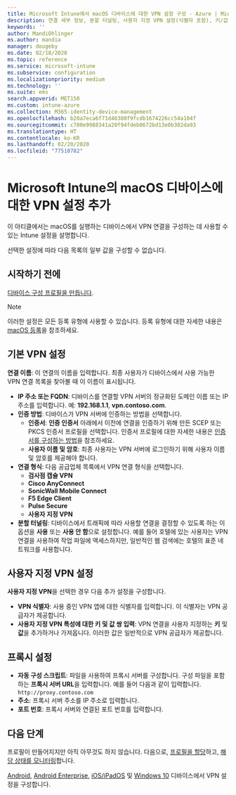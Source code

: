 ```yaml
---
title: Microsoft Intune에서 macOS 디바이스에 대한 VPN 설정 구성 - Azure | Microsoft Docs
description: 연결 세부 정보, 분할 터널링, 사용자 지정 VPN 설정(식별자 포함), 키/값 쌍, 구성 스크립트를 사용하는 프록시 설정, IP 또는 FQDN 주소 그리고 macOS를 실행하는 디바이스에서 Microsoft Intune의 TCP 포트를 포함해 VPN(가상 사설망) 구성 프로필을 추가하거나 만듭니다.
keywords: ''
author: MandiOhlinger
ms.author: mandia
manager: dougeby
ms.date: 02/18/2020
ms.topic: reference
ms.service: microsoft-intune
ms.subservice: configuration
ms.localizationpriority: medium
ms.technology: ''
ms.suite: ems
search.appverid: MET150
ms.custom: intune-azure
ms.collection: M365-identity-device-management
ms.openlocfilehash: b20a7eca6f71d46380f9fcdb1674226cc54a104f
ms.sourcegitcommit: c780e9988341a20f94fdeb8672bd13e0b302da93
ms.translationtype: HT
ms.contentlocale: ko-KR
ms.lasthandoff: 02/20/2020
ms.locfileid: "77510782"
---
```

# <a name="add-vpn-settings-on-macos-devices-in-microsoft-intune"></a>Microsoft Intune의 macOS 디바이스에 대한 VPN 설정 추가



이 아티클에서는 macOS를 실행하는 디바이스에서 VPN 연결을 구성하는 데 사용할 수 있는 Intune 설정을 설명합니다.

선택한 설정에 따라 다음 목록의 일부 값을 구성할 수 없습니다.

## <a name="before-you-begin"></a>시작하기 전에

[디바이스 구성 프로필을 만듭니다](vpn-settings-configure.md).

> [!NOTE]
> 이러한 설정은 모든 등록 유형에 사용할 수 있습니다. 등록 유형에 대한 자세한 내용은 [macOS 등록](../enrollment/macos-enroll.md)을 참조하세요.

## <a name="base-vpn-settings"></a>기본 VPN 설정

**연결 이름**: 이 연결의 이름을 입력합니다. 최종 사용자가 디바이스에서 사용 가능한 VPN 연결 목록을 찾아볼 때 이 이름이 표시됩니다.
- **IP 주소 또는 FQDN**: 디바이스를 연결할 VPN 서버의 정규화된 도메인 이름 또는 IP 주소를 입력합니다. 예: **192.168.1.1**, **vpn.contoso.com**.
- **인증 방법**: 디바이스가 VPN 서버에 인증하는 방법을 선택합니다.
  - **인증서**: **인증 인증서** 아래에서 이전에 연결을 인증하기 위해 만든 SCEP 또는 PKCS 인증서 프로필을 선택합니다. 인증서 프로필에 대한 자세한 내용은 [인증서를 구성하는 방법](../protect/certificates-configure.md)을 참조하세요.
  - **사용자 이름 및 암호**: 최종 사용자는 VPN 서버에 로그인하기 위해 사용자 이름 및 암호를 제공해야 합니다.
- **연결 형식**: 다음 공급업체 목록에서 VPN 연결 형식을 선택합니다.
  - **검사점 캡슐 VPN**
  - **Cisco AnyConnect**
  - **SonicWall Mobile Connect**
  - **F5 Edge Client**
  - **Pulse Secure**
  - **사용자 지정 VPN**
- **분할 터널링**: 디바이스에서 트래픽에 따라 사용할 연결을 결정할 수 있도록 하는 이 옵션을 **사용** 또는 **사용 안 함**으로 설정합니다. 예를 들어 호텔에 있는 사용자는 VPN 연결을 사용하여 작업 파일에 액세스하지만, 일반적인 웹 검색에는 호텔의 표준 네트워크를 사용합니다.

<!--- **Per-app VPN** - Select this option if you want to associate this VPN connection with an iOS/iPadOS or macOS app so that the connection will be opened when the app is run. You can associate the VPN profile with an app when you assign the software. For more information, see [How to assign and monitor apps](../apps/apps-deploy.md). --->

## <a name="custom-vpn-settings"></a>사용자 지정 VPN 설정

**사용자 지정 VPN**을 선택한 경우 다음 추가 설정을 구성합니다.

- **VPN 식별자**: 사용 중인 VPN 앱에 대한 식별자를 입력합니다. 이 식별자는 VPN 공급자가 제공합니다.
- **사용자 지정 VPN 특성에 대한 키 및 값 쌍 입력**: VPN 연결을 사용자 지정하는 **키** 및 **값**을 추가하거나 가져옵니다. 이러한 값은 일반적으로 VPN 공급자가 제공합니다.

## <a name="proxy-settings"></a>프록시 설정

- **자동 구성 스크립트**: 파일을 사용하여 프록시 서버를 구성합니다. 구성 파일을 포함하는 **프록시 서버 URL**을 입력합니다. 예를 들어 다음과 같이 입력합니다. `http://proxy.contoso.com`
- **주소**: 프록시 서버 주소를 IP 주소로 입력합니다.
- **포트 번호**: 프록시 서버와 연결된 포트 번호를 입력합니다.

## <a name="next-steps"></a>다음 단계

프로필이 만들어지지만 아직 아무것도 하지 않습니다. 다음으로, [프로필을 할당](device-profile-assign.md)하고, [해당 상태를 모니터링](device-profile-monitor.md)합니다.

[Android](vpn-settings-android.md), [Android Enterprise](vpn-settings-android-enterprise.md), [iOS/iPadOS](vpn-settings-ios.md) 및 [Windows 10](vpn-settings-windows-10.md) 디바이스에서 VPN 설정을 구성합니다.
